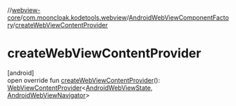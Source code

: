 //[webview-core](../../../index.md)/[com.mooncloak.kodetools.webview](../index.md)/[AndroidWebViewComponentFactory](index.md)/[createWebViewContentProvider](create-web-view-content-provider.md)

# createWebViewContentProvider

[android]\
open override fun [createWebViewContentProvider](create-web-view-content-provider.md)(): [WebViewContentProvider](../-web-view-content-provider/index.md)&lt;[AndroidWebViewState](../-android-web-view-state/index.md), [AndroidWebViewNavigator](../-android-web-view-navigator/index.md)&gt;
